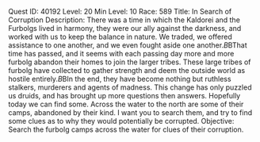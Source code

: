 Quest ID: 40192
Level: 20
Min Level: 10
Race: 589
Title: In Search of Corruption
Description: There was a time in which the Kaldorei and the Furbolgs lived in harmony, they were our ally against the darkness, and worked with us to keep the balance in nature. We traded, we offered assistance to one another, and we even fought aside one another.$B$BThat time has passed, and it seems with each passing day more and more furbolg abandon their homes to join the larger tribes. These large tribes of furbolg have collected to gather strength and deem the outside world as hostile entirely.$B$BIn the end, they have become nothing but ruthless stalkers, murderers and agents of madness. This change has only puzzled us druids, and has brought up more questions then answers. Hopefully today we can find some. Across the water to the north are some of their camps, abandoned by their kind. I want you to search them, and try to find some clues as to why they would potentially be corrupted.
Objective: Search the furbolg camps across the water for clues of their corruption.
